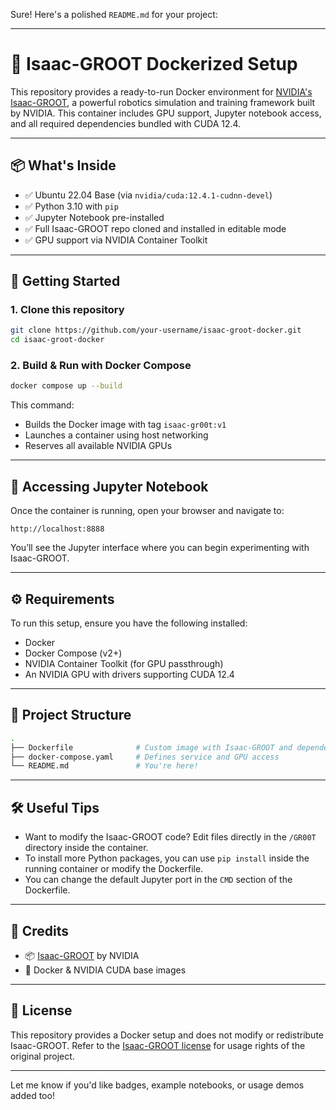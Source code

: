 Sure! Here's a polished `README.md` for your project:

---

# 🚀 Isaac-GROOT Dockerized Setup

This repository provides a ready-to-run Docker environment for [NVIDIA's Isaac-GROOT](https://github.com/NVIDIA/Isaac-GR00T), a powerful robotics simulation and training framework built by NVIDIA. This container includes GPU support, Jupyter notebook access, and all required dependencies bundled with CUDA 12.4.

---

## 📦 What's Inside

- ✅ Ubuntu 22.04 Base (via `nvidia/cuda:12.4.1-cudnn-devel`)
- ✅ Python 3.10 with `pip`
- ✅ Jupyter Notebook pre-installed
- ✅ Full Isaac-GROOT repo cloned and installed in editable mode
- ✅ GPU support via NVIDIA Container Toolkit

---

## 🐳 Getting Started

### 1. Clone this repository

```bash
git clone https://github.com/your-username/isaac-groot-docker.git
cd isaac-groot-docker
```

### 2. Build & Run with Docker Compose

```bash
docker compose up --build
```

This command:
- Builds the Docker image with tag `isaac-gr00t:v1`
- Launches a container using host networking
- Reserves all available NVIDIA GPUs

---

## 🚪 Accessing Jupyter Notebook

Once the container is running, open your browser and navigate to:

```
http://localhost:8888
```

You’ll see the Jupyter interface where you can begin experimenting with Isaac-GROOT.

---

## ⚙️ Requirements

To run this setup, ensure you have the following installed:

- Docker
- Docker Compose (v2+)
- NVIDIA Container Toolkit (for GPU passthrough)
- An NVIDIA GPU with drivers supporting CUDA 12.4

---

## 📁 Project Structure

```bash
.
├── Dockerfile              # Custom image with Isaac-GROOT and dependencies
├── docker-compose.yaml     # Defines service and GPU access
└── README.md               # You're here!
```

---

## 🛠️ Useful Tips

- Want to modify the Isaac-GROOT code? Edit files directly in the `/GR00T` directory inside the container.
- To install more Python packages, you can use `pip install` inside the running container or modify the Dockerfile.
- You can change the default Jupyter port in the `CMD` section of the Dockerfile.

---

## 🙌 Credits

- 📦 [Isaac-GROOT](https://github.com/NVIDIA/Isaac-GR00T) by NVIDIA
- 🐳 Docker & NVIDIA CUDA base images

---

## 📜 License

This repository provides a Docker setup and does not modify or redistribute Isaac-GROOT. Refer to the [Isaac-GROOT license](https://github.com/NVIDIA/Isaac-GR00T/blob/main/LICENSE) for usage rights of the original project.

---

Let me know if you'd like badges, example notebooks, or usage demos added too!